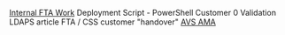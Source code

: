 
[Internal FTA Work](Internal%20FTA%20Work.md)
Deployment Script - PowerShell
Customer 0 Validation
LDAPS article
FTA / CSS customer "handover"
[AVS AMA](AVS%20AMA)




